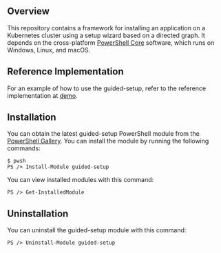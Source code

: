 ## Overview

This repository contains a framework for installing an application on a Kubernetes cluster using a setup wizard based on a directed graph. It depends on the cross-platform [PowerShell Core](https://docs.microsoft.com/en-us/powershell/scripting/overview) software, which runs on Windows, Linux, and macOS.

## Reference Implementation

For an example of how to use the guided-setup, refer to the reference implementation at [demo](demo).

## Installation

You can obtain the latest guided-setup PowerShell module from the [PowerShell Gallery](https://www.powershellgallery.com/packages?q=guided-setup). You can install the module by running the following commands:

```
$ pwsh
PS /> Install-Module guided-setup
```

You can view installed modules with this command:

```
PS /> Get-InstalledModule
```

## Uninstallation

You can uninstall the guided-setup module with this command:

```
PS /> Uninstall-Module guided-setup
```
